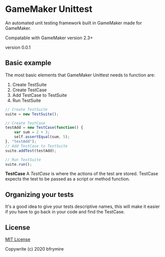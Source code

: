# GameMaker Unittest

An automated unit testing framework built in GameMaker made for GameMaker.

Compatable with GameMaker version 2.3+

version 0.0.1

## Basic example

The most basic elements that GameMaker Unittest needs to function are:

1. Create TestSuite
2. Create TestCase
3. Add TestCase to TestSuite
4. Run TestSuite

```js
// Create TestSuite
suite = new TestSuite();

// Create TestCase
testAdd = new TestCase(function() {
	var sum = 2 + 3;
	self.assertEqual(sum, 5);
}, "testAdd");
// Add TestCase to TestSuite
suite.addTest(testAdd);

// Run TestSuite
suite.run();
```

**TestCase**
A _TestCase_ is where the actions of the test are stored. TestCase expects the test to be passed as a script or method function. 

## Organizing your tests

It's a good idea to give your tests descriptive names, this will make it easier if you have to go back in your code and find the TestCase. 

## License

[MIT License](https://opensource.org/licenses/MIT)

Copywrite (c) 2020 bfrymire
